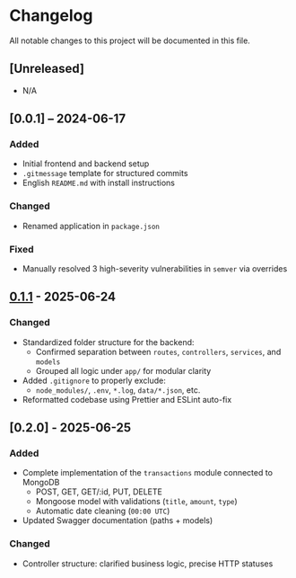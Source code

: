 # Changelog

All notable changes to this project will be documented in this file.

## [Unreleased]

- N/A

## [0.0.1] – 2024-06-17

### Added

- Initial frontend and backend setup
- `.gitmessage` template for structured commits
- English `README.md` with install instructions

### Changed

- Renamed application in `package.json`

### Fixed

- Manually resolved 3 high-severity vulnerabilities in `semver` via overrides

## [0.1.1] - 2025-06-24

### Changed

- Standardized folder structure for the backend:
  - Confirmed separation between `routes`, `controllers`, `services`, and `models`
  - Grouped all logic under `app/` for modular clarity
- Added `.gitignore` to properly exclude:
  - `node_modules/`, `.env`, `*.log`, `data/*.json`, etc.
- Reformatted codebase using Prettier and ESLint auto-fix

[0.1.1]: https://github.com/Debliqui/My-Budget/compare/v0.1.0...v0.1.1

## [0.2.0] - 2025-06-25

### Added

- Complete implementation of the `transactions` module connected to MongoDB
  - POST, GET, GET/:id, PUT, DELETE
  - Mongoose model with validations (`title`, `amount`, `type`)
  - Automatic date cleaning (`00:00 UTC`)
- Updated Swagger documentation (paths + models)

### Changed

- Controller structure: clarified business logic, precise HTTP statuses
